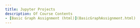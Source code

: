 ```yaml
---
title: Jupyter Projects
description: Of Course Contents
- [Basic Graph Assignment (html)](BasicGraphAssignment.html)
---
```

